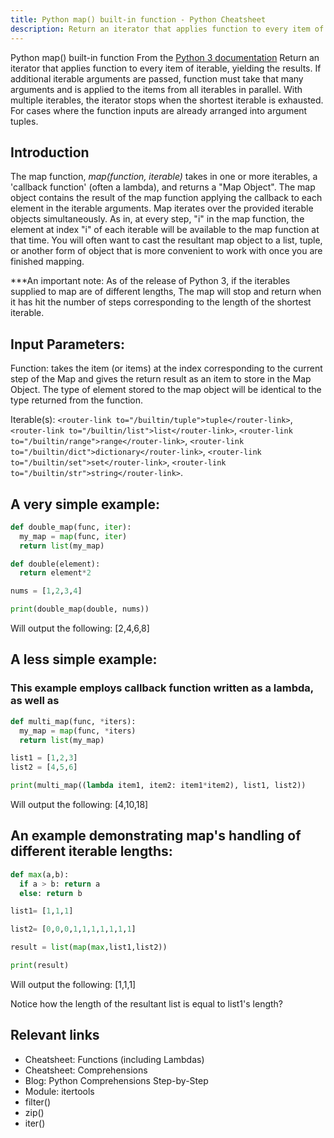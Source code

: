 ```yaml
---
title: Python map() built-in function - Python Cheatsheet
description: Return an iterator that applies function to every item of iterable, yielding the results. If additional iterable arguments are passed, function must take that many arguments and is applied to the items from all iterables in parallel. With multiple iterables, the iterator stops when the shortest iterable is exhausted. For cases where the function inputs are already arranged into argument tuples.
---
```


<base-title :title="frontmatter.title" :description="frontmatter.description">
Python map() built-in function
</base-title>

<base-disclaimer>
  <base-disclaimer-title>
    From the <a target="_blank" href="https://docs.python.org/3/library/functions.html#map">Python 3 documentation</a>
  </base-disclaimer-title>
  <base-disclaimer-content>
   Return an iterator that applies function to every item of iterable, yielding the results. If additional iterable arguments are passed, function must take that many arguments and is applied to the items from all iterables in parallel. With multiple iterables, the iterator stops when the shortest iterable is exhausted. For cases where the function inputs are already arranged into argument <router-link to="/builtin/tuple">tuples</router-link>.
  </base-disclaimer-content>
</base-disclaimer>

## Introduction

The map function, _map(function, iterable)_ takes in one or more iterables, a 'callback function' (often a lambda), and returns a "Map Object". The map object contains the result of the map function applying the callback to each element in the iterable arguments. Map iterates over the provided iterable objects simultaneously. As in, at every step, "i" in the map function, the element at index "i" of each iterable will be available to the map function at that time. You will often want to cast the resultant map object to a <router-link to="/builtin/list">list</router-link>, <router-link to="/builtin/tuple">tuple</router-link>, or another form of object that is more convenient to work with once you are finished mapping.

***An important note: As of the release of Python 3, if the iterables supplied to map are of different lengths, The map will stop and return when it has hit the number of steps corresponding to the length of the shortest iterable.

## Input Parameters:

Function: takes the item (or items) at the index corresponding to the current step of the Map and gives the return result as an item to store in the Map Object. The type of element stored to the map object will be identical to the type returned from the function.

Iterable(s): `<router-link to="/builtin/tuple">tuple</router-link>`, `<router-link to="/builtin/list">list</router-link>`, `<router-link to="/builtin/range">range</router-link>`, `<router-link to="/builtin/dict">dictionary</router-link>`, `<router-link to="/builtin/set">set</router-link>`, `<router-link to="/builtin/str">string</router-link>`.

## A very simple example:

```python
def double_map(func, iter):
  my_map = map(func, iter)
  return list(my_map)

def double(element):
  return element*2

nums = [1,2,3,4]

print(double_map(double, nums))
```

Will output the following: [2,4,6,8]

## A less simple example:

### This example employs callback function written as a lambda, as well as

```python
def multi_map(func, *iters):
  my_map = map(func, *iters)
  return list(my_map)

list1 = [1,2,3]
list2 = [4,5,6]

print(multi_map((lambda item1, item2: item1*item2), list1, list2))
```

Will output the following: [4,10,18]

## An example demonstrating map's handling of different iterable lengths:

```python
def max(a,b):
  if a > b: return a
  else: return b

list1= [1,1,1]

list2= [0,0,0,1,1,1,1,1,1,1]

result = list(map(max,list1,list2))

print(result)
```

Will output the following: [1,1,1]

Notice how the length of the resultant list is equal to list1's length?

## Relevant links

- <router-link to="/cheatsheet/functions">Cheatsheet: Functions (including Lambdas)</router-link>
- <router-link to="/cheatsheet/comprehensions">Cheatsheet: Comprehensions</router-link>
- <router-link to="/blog/python-comprehensions-step-by-step">Blog: Python Comprehensions Step-by-Step</router-link>
- <router-link to="/modules/itertools-module">Module: itertools</router-link>
- <router-link to="/builtin/filter">filter()</router-link>
- <router-link to="/builtin/zip">zip()</router-link>
- <router-link to="/builtin/iter">iter()</router-link>

